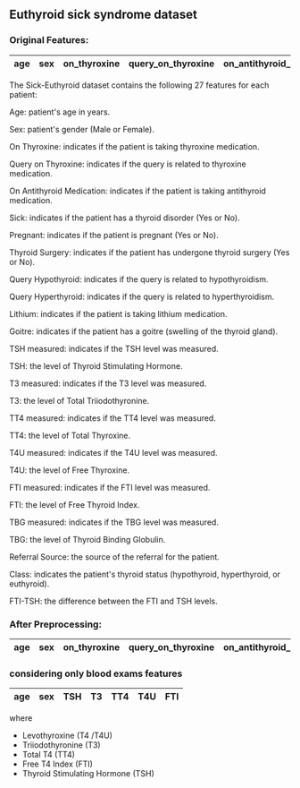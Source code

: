 ## Euthyroid sick syndrome dataset 

### Original Features:

| age| sex| on_thyroxine | query_on_thyroxine | on_antithyroid_medication | thyroid_surgery | query_hypothyroid | query_hyperthyroid | pregnant| sick| tumor | lithium| goitre|TSH_measured| TSH | T3_measured | T3 | TT4_measured | TT4 | T4U_measured | T4U | FTI_measured | FTI | TBG_measured | TBG | 
| ----| ----| ---- | ---- |----| ---- | ----| ---- | ----| ----| ---- |----|----|----| ---- | ---- | ---- | ---- | ----| ---- |---- | ---- | ---- | ----| ----| 

The Sick-Euthyroid dataset contains the following 27 features for each patient:

Age: patient's age in years.

Sex: patient's gender (Male or Female).

On Thyroxine: indicates if the patient is taking thyroxine medication.

Query on Thyroxine: indicates if the query is related to thyroxine medication.

On Antithyroid Medication: indicates if the patient is taking antithyroid medication.

Sick: indicates if the patient has a thyroid disorder (Yes or No).

Pregnant: indicates if the patient is pregnant (Yes or No).

Thyroid Surgery: indicates if the patient has undergone thyroid surgery (Yes or No).

Query Hypothyroid: indicates if the query is related to hypothyroidism.

Query Hyperthyroid: indicates if the query is related to hyperthyroidism.

Lithium: indicates if the patient is taking lithium medication.

Goitre: indicates if the patient has a goitre (swelling of the thyroid gland).

TSH measured: indicates if the TSH level was measured.

TSH: the level of Thyroid Stimulating Hormone.

T3 measured: indicates if the T3 level was measured.

T3: the level of Total Triiodothyronine.

TT4 measured: indicates if the TT4 level was measured.

TT4: the level of Total Thyroxine.

T4U measured: indicates if the T4U level was measured.

T4U: the level of Free Thyroxine.

FTI measured: indicates if the FTI level was measured.

FTI: the level of Free Thyroid Index.

TBG measured: indicates if the TBG level was measured.

TBG: the level of Thyroid Binding Globulin.

Referral Source: the source of the referral for the patient.

Class: indicates the patient's thyroid status (hypothyroid, hyperthyroid, or euthyroid).

FTI-TSH: the difference between the FTI and TSH levels.

### After Preprocessing:

| age| sex| on_thyroxine | query_on_thyroxine | on_antithyroid_medication | thyroid_surgery | query_hypothyroid | query_hyperthyroid | pregnant| sick| tumor | lithium| goitre| TSH | T3 | TT4 |  T4U |  FTI | 
| ----| ----| ---- | ---- |----| ---- | ----| ---- | ----| ----| ---- |----|----|----| ---- | ---- | ---- | ---- |  

### considering only blood exams features

| age| sex| TSH | T3 | TT4 |  T4U |  FTI | 
| ----| ----| ---- | ---- |----| ---- | ----| 

where 

- Levothyroxine  (T4 /T4U)
- Triiodothyronine  (T3)
- Total  T4 (TT4)
- Free  T4  Index  (FTI) 
- Thyroid  Stimulating  Hormone  (TSH)


